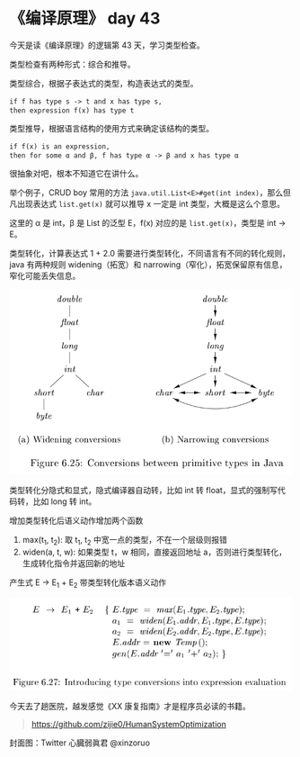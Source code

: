 # 《编译原理》 day 43

今天是读《编译原理》的逻辑第 43 天，学习类型检查。

类型检查有两种形式：综合和推导。

类型综合，根据子表达式的类型，构造表达式的类型。

```
if f has type s -> t and x has type s,
then expression f(x) has type t
```

类型推导，根据语言结构的使用方式来确定该结构的类型。

```
if f(x) is an expression,
then for some α and β, f has type α -> β and x has type α
```

很抽象对吧，根本不知道它在讲什么。

举个例子，CRUD boy 常用的方法 `java.util.List<E>#get(int index)`，那么但凡出现表达式 `list.get(x)` 就可以推导 x 一定是 int 类型，大概是这么个意思。

这里的 α 是 int，β 是 List 的泛型 E，f(x) 对应的是 `list.get(x)`，类型是 int -> E。

类型转化，计算表达式 1 + 2.0 需要进行类型转化，不同语言有不同的转化规则，java 有两种规则 widening（拓宽）和 narrowing（窄化），拓宽保留原有信息，窄化可能丢失信息。

![](27-type-1.png)

类型转化分隐式和显式，隐式编译器自动转，比如 int 转 float，显式的强制写代码转，比如 long 转 int。

增加类型转化后语义动作增加两个函数

1. max(t<sub>1</sub>, t<sub>2</sub>): 取 t<sub>1</sub>, t<sub>2</sub> 中宽一点的类型，不在一个层级则报错
2. widen(a, t, w): 如果类型 t，w 相同，直接返回地址 a，否则进行类型转化，生成转化指令并返回新的地址

产生式 E -> E<sub>1</sub> + E<sub>2</sub> 带类型转化版本语义动作

![](27-sdt-1.png)

今天去了趟医院，越发感觉《XX 康复指南》才是程序员必读的书籍。

> https://github.com/zijie0/HumanSystemOptimization

封面图：Twitter 心臓弱眞君 @xinzoruo